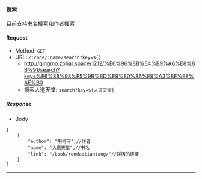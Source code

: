 #### 搜索

目前支持书名搜索和作者搜索

#### Request

- Method: `GET`
- URL:  ```/:code/:name/search?key=${}```
    - <http://qingmo.zohar.space/1212/%E6%96%8B%E4%B9%A6%E8%8B%91/search?key=%E6%88%98%E5%9B%BD%E9%80%86%E9%A3%8E%E8%AE%B0>
    - 搜索人道天堂:  ```search?key=${人道天堂}```


##### Response
- Body
```
[
    {
        "author": "荆柯守",//作者
        "name": "人道天堂",//书名
        "link": "/book/rendaotiantang/"//详情的连接
    }
]
```
- - -
